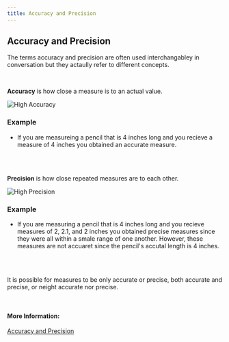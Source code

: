 ```yaml
---
title: Accuracy and Precision
---
```

## Accuracy and Precision

The terms accuracy and precision are often used interchangabley  in conversation but they actaully refer to different concepts.

<br>

**Accuracy** is how close a measure is to an actual value.

![High Accuracy](https://upload.wikimedia.org/wikipedia/commons/2/2b/Accuracy_and_precision-highaccuracylowprecision.png)

### Example

* If you are measureing a pencil that is 4 inches long and you recieve a measure of 4 inches you obtained an accurate measure.

<br>
<br>

**Precision** is how close repeated measures are to each other.

![High Precision](https://upload.wikimedia.org/wikipedia/commons/e/ec/Accuracy_and_precision-highprecisionlowaccuracy.png)

### Example

* If you are measuring a pencil that is 4 inches long and you recieve measures of 2, 2.1, and 2 inches you obtained precise measures since they were all within a smale range of one another. However, these measures are not accuaret since the pencil's accutal length is 4 inches.

<br>
<br>

It is possible for measures to be only accurate or precise, both accurate and precise, or neight accurate nor precise.

<br>

#### More Information:

[Accuracy and Precision](http://www.statisticshowto.com/accuracy-and-precision/)


